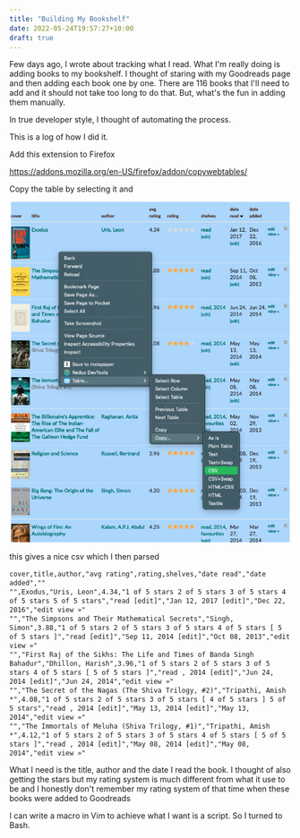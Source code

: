 ```yaml
---
title: "Building My Bookshelf"
date: 2022-05-24T19:57:27+10:00
draft: true
---
```


Few days ago, I wrote about tracking what I read. What I'm really doing is adding books to my bookshelf. I thought of staring with my Goodreads page and then adding each book one by one. There are 116 books that I'll need to add and it should not take too long to do that. But, what's the fun in adding them manually.

In true developer style, I thought of automating the process.

This is a log of how I did it.

Add this extension to Firefox

https://addons.mozilla.org/en-US/firefox/addon/copywebtables/

Copy the table by selecting it and

![list-of-books](/images/posts/goodreads-capture.png)

this gives a nice csv which I then parsed

```
cover,title,author,"avg rating",rating,shelves,"date read","date added",""
"",Exodus,"Uris, Leon",4.34,"1 of 5 stars 2 of 5 stars 3 of 5 stars 4 of 5 stars 5 of 5 stars","read [edit]","Jan 12, 2017 [edit]","Dec 22, 2016","edit view »"
"","The Simpsons and Their Mathematical Secrets","Singh, Simon",3.88,"1 of 5 stars 2 of 5 stars 3 of 5 stars 4 of 5 stars [ 5 of 5 stars ]","read [edit]","Sep 11, 2014 [edit]","Oct 08, 2013","edit view »"
"","First Raj of the Sikhs: The Life and Times of Banda Singh Bahadur","Dhillon, Harish",3.96,"1 of 5 stars 2 of 5 stars 3 of 5 stars 4 of 5 stars [ 5 of 5 stars ]","read , 2014 [edit]","Jun 24, 2014 [edit]","Jun 24, 2014","edit view »"
"","The Secret of the Nagas (The Shiva Trilogy, #2)","Tripathi, Amish *",4.08,"1 of 5 stars 2 of 5 stars 3 of 5 stars [ 4 of 5 stars ] 5 of 5 stars","read , 2014 [edit]","May 13, 2014 [edit]","May 13, 2014","edit view »"
"","The Immortals of Meluha (Shiva Trilogy, #1)","Tripathi, Amish *",4.12,"1 of 5 stars 2 of 5 stars 3 of 5 stars 4 of 5 stars [ 5 of 5 stars ]","read , 2014 [edit]","May 08, 2014 [edit]","May 08, 2014","edit view »"
```

What I need is the title, author and the date I read the book. I thought of also getting the stars but my rating system is much different from what it use to be and I honestly don't remember my rating system of that time when these books were added to Goodreads

I can write a macro in Vim to achieve what I want is a script. So I turned to Bash.
